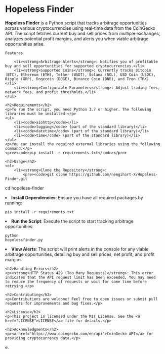 <!DOCTYPE html>
<html lang="en">
<head>
    <meta charset="UTF-8">
    <meta name="viewport" content="width=device-width, initial-scale=1.0">
    
<body>
    <h1>Hopeless Finder</h1>
    <p><strong>Hopeless Finder</strong> is a Python script that tracks arbitrage opportunities across various cryptocurrencies using real-time data from the CoinGecko API. The script fetches current buy and sell prices from multiple exchanges, analyzes potential profit margins, and alerts you when viable arbitrage opportunities arise.</p>

    Features
    
        <li><strong>Arbitrage Alerts</strong>: Notifies you of profitable buy and sell opportunities for supported cryptocurrencies.</li>
        <li><strong>Supported Coins</strong>: Currently tracks Bitcoin (BTC), Ethereum (ETH), Tether (USDT), Solana (SOL), USD Coin (USDC), Ripple (XRP), Dogecoin (DOGE), Binance Coin (BNB), and Tron (TRX).</li>
        <li><strong>Configurable Parameters</strong>: Adjust trading fees, network fees, and profit thresholds.</li>
    </ul>

    <h2>Requirements</h2>
    <p>To run the script, you need Python 3.7 or higher. The following libraries must be installed:</p>
    <ul>
        <li><code>aiohttp</code></li>
        <li><code>logging</code> (part of the standard library)</li>
        <li><code>datetime</code> (part of the standard library)</li>
        <li><code>time</code> (part of the standard library)</li>
    </ul>
    <p>You can install the required external libraries using the following command:</p>
    <pre><code>pip install -r requirements.txt</code></pre>

    <h2>Usage</h2>
    <ol>
        <li><strong>Clone the Repository</strong>:
            <pre><code>git clone https://github.com/nengihart-X/Hopeless-Finder.git
cd hopeless-finder</code></pre>
        </li>
        <li><strong>Install Dependencies</strong>:
            Ensure you have all required packages by running:
            <pre><code>pip install -r requirements.txt</code></pre>
        </li>
        <li><strong>Run the Script</strong>:
            Execute the script to start tracking arbitrage opportunities:
            <pre><code>python hopelessfinder.py</code></pre>
        </li>
        <li><strong>View Alerts</strong>: 
            The script will print alerts in the console for any viable arbitrage opportunities, detailing buy and sell prices, net profit, and profit margins.
        </li>
    </ol>

    <h2>Handling Errors</h2>
    <p><strong>HTTP Status 429 (Too Many Requests)</strong>: This error indicates that the API request limit has been exceeded. You may need to reduce the frequency of requests or wait for some time before retrying.</p>

    <h2>Contributing</h2>
    <p>Contributions are welcome! Feel free to open issues or submit pull requests for improvements and bug fixes.</p>

    <h2>License</h2>
    <p>This project is licensed under the MIT License. See the <a href="LICENSE">LICENSE</a> file for details.</p>

    <h2>Acknowledgments</h2>
    <p><a href="https://www.coingecko.com/en/api">CoinGecko API</a> for providing cryptocurrency data.</p>
</body>
</html>
e.
